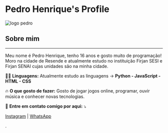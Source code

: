 # Pedro Henrique's Profile
![logo pedro](https://media.giphy.com/media/mHPoJZIU7XPm1HFxDq/giphy.gif)
## Sobre mim
---
Meu nome é Pedro Henrique, tenho 16 anos e gosto muito de programação! Moro na cidade de Resende e atualmente estudo no instituição Firjan SESI e Firjan SENAI cujas unidades são na minha cidade.

👨‍💻 **Linguagens:** Atualmente estudo as linguagens -> **Python - JavaScript - HTML - CSS**

🔥 **O que gosto de fazer:** Gosto de jogar jogos online, programar, ouvir música e conhecer novas tecnologias.

💌 **Entre em contato comigo por aqui:** ⤵️

[Instagram](https://www.instagram.com/pedrohmsd14/?hl=en) | [WhatsApp](https://wa.me/5521996664361)

.